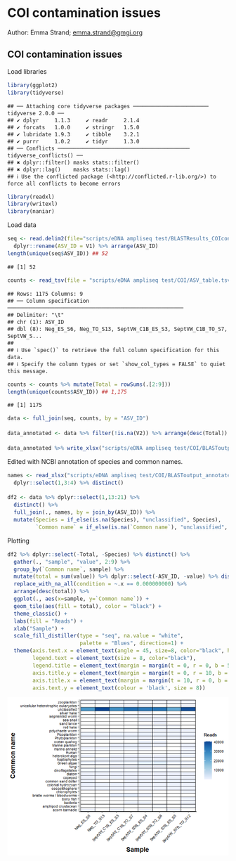 COI contamination issues
================
Author: Emma Strand; <emma.strand@gmgi.org>

## COI contamination issues

Load libraries

``` r
library(ggplot2)
library(tidyverse)
```

    ## ── Attaching core tidyverse packages ──────────────────────── tidyverse 2.0.0 ──
    ## ✔ dplyr     1.1.3     ✔ readr     2.1.4
    ## ✔ forcats   1.0.0     ✔ stringr   1.5.0
    ## ✔ lubridate 1.9.3     ✔ tibble    3.2.1
    ## ✔ purrr     1.0.2     ✔ tidyr     1.3.0
    ## ── Conflicts ────────────────────────────────────────── tidyverse_conflicts() ──
    ## ✖ dplyr::filter() masks stats::filter()
    ## ✖ dplyr::lag()    masks stats::lag()
    ## ℹ Use the conflicted package (<http://conflicted.r-lib.org/>) to force all conflicts to become errors

``` r
library(readxl)
library(writexl)
library(naniar)
```

Load data

``` r
seq <- read.delim2(file="scripts/eDNA ampliseq test/BLASTResults_COIcontamination.txt", header=F) %>%
  dplyr::rename(ASV_ID = V1) %>% arrange(ASV_ID)
length(unique(seq$ASV_ID)) ## 52
```

    ## [1] 52

``` r
counts <- read_tsv(file = "scripts/eDNA ampliseq test/COI/ASV_table.tsv")  
```

    ## Rows: 1175 Columns: 9
    ## ── Column specification ────────────────────────────────────────────────────────
    ## Delimiter: "\t"
    ## chr (1): ASV_ID
    ## dbl (8): Neg_ES_S6, Neg_TO_S13, SeptVW_C1B_ES_S3, SeptVW_C1B_TO_S7, SeptVW_S...
    ## 
    ## ℹ Use `spec()` to retrieve the full column specification for this data.
    ## ℹ Specify the column types or set `show_col_types = FALSE` to quiet this message.

``` r
counts <- counts %>% mutate(Total = rowSums(.[2:9]))
length(unique(counts$ASV_ID)) ## 1,175
```

    ## [1] 1175

``` r
data <- full_join(seq, counts, by = "ASV_ID")

data_annotated <- data %>% filter(!is.na(V2)) %>% arrange(desc(Total)) 

data_annotated %>% write_xlsx("scripts/eDNA ampliseq test/COI/BLASToutput.xlsx")
```

Edited with NCBI annotation of species and common names.

``` r
names <- read_xlsx("scripts/eDNA ampliseq test/COI/BLASToutput_annotated.xlsx") %>%
  dplyr::select(1,3:4) %>% distinct()

df2 <- data %>% dplyr::select(1,13:21) %>%
  distinct() %>%
  full_join(., names, by = join_by(ASV_ID)) %>%
  mutate(Species = if_else(is.na(Species), "unclassified", Species),
         `Common name` = if_else(is.na(`Common name`), "unclassified", `Common name`))
```

Plotting

``` r
df2 %>% dplyr::select(-Total, -Species) %>% distinct() %>%
  gather(., "sample", "value", 2:9) %>%
  group_by(`Common name`, sample) %>%
  mutate(total = sum(value)) %>% dplyr::select(-ASV_ID, -value) %>% distinct() %>%
  replace_with_na_all(condition = ~.x == 0.000000000) %>%
  arrange(desc(total)) %>%
  ggplot(., aes(x=sample, y=`Common name`)) +
  geom_tile(aes(fill = total), color = "black") +
  theme_classic() +
  labs(fill = "Reads") + 
  xlab("Sample") +
  scale_fill_distiller(type = "seq", na.value = "white", 
                       palette = "Blues", direction=1) +
  theme(axis.text.x = element_text(angle = 45, size=8, color="black", hjust = 1),
        legend.text = element_text(size = 8, color="black"),
        legend.title = element_text(margin = margin(t = 0, r = 0, b = 5, l = 0), size=10, color="black", face="bold"),
        axis.title.y = element_text(margin = margin(t = 0, r = 10, b = 0, l = 0), size=14, face="bold"),
        axis.title.x = element_text(margin = margin(t = 10, r = 0, b = 0, l = 0), size=14, face="bold"),
        axis.text.y = element_text(colour = 'black', size = 8)) 
```

![](ASV_ID_files/figure-gfm/unnamed-chunk-4-1.png)<!-- -->
